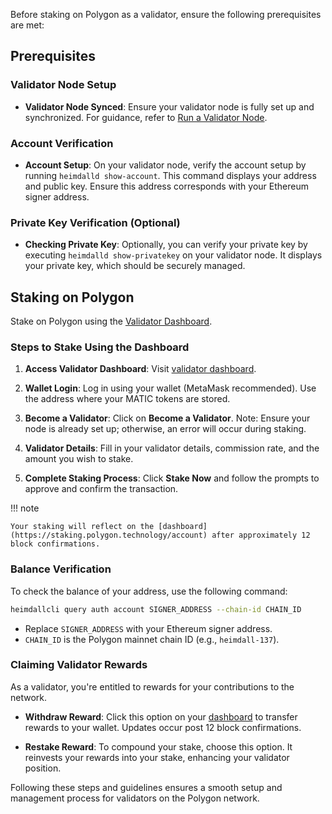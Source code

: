 Before staking on Polygon as a validator, ensure the following prerequisites are met:

## Prerequisites

### Validator Node Setup

- **Validator Node Synced**: Ensure your validator node is fully set up and synchronized. For guidance, refer to [Run a Validator Node](/pos/validator/run-validator/binaries.md).

### Account Verification

- **Account Setup**: On your validator node, verify the account setup by running `heimdalld show-account`. This command displays your address and public key. Ensure this address corresponds with your Ethereum signer address.

### Private Key Verification (Optional)

- **Checking Private Key**: Optionally, you can verify your private key by executing `heimdalld show-privatekey` on your validator node. It displays your private key, which should be securely managed.

## Staking on Polygon

Stake on Polygon using the [Validator Dashboard](https://staking.polygon.technology/validators/).

### Steps to Stake Using the Dashboard

1. **Access Validator Dashboard**: Visit [validator dashboard](https://staking.polygon.technology/validators/).

2. **Wallet Login**: Log in using your wallet (MetaMask recommended). Use the address where your MATIC tokens are stored.

3. **Become a Validator**: Click on **Become a Validator**. Note: Ensure your node is already set up; otherwise, an error will occur during staking.

4. **Validator Details**: Fill in your validator details, commission rate, and the amount you wish to stake.

5. **Complete Staking Process**: Click **Stake Now** and follow the prompts to approve and confirm the transaction.

!!! note

    Your staking will reflect on the [dashboard](https://staking.polygon.technology/account) after approximately 12 block confirmations.

### Balance Verification

To check the balance of your address, use the following command:

```sh
heimdallcli query auth account SIGNER_ADDRESS --chain-id CHAIN_ID
```

- Replace `SIGNER_ADDRESS` with your Ethereum signer address.
- `CHAIN_ID` is the Polygon mainnet chain ID (e.g., `heimdall-137`).

### Claiming Validator Rewards

As a validator, you're entitled to rewards for your contributions to the network.

- **Withdraw Reward**: Click this option on your [dashboard](https://staking.polygon.technology/account) to transfer rewards to your wallet. Updates occur post 12 block confirmations.

- **Restake Reward**: To compound your stake, choose this option. It reinvests your rewards into your stake, enhancing your validator position.

Following these steps and guidelines ensures a smooth setup and management process for validators on the Polygon network.